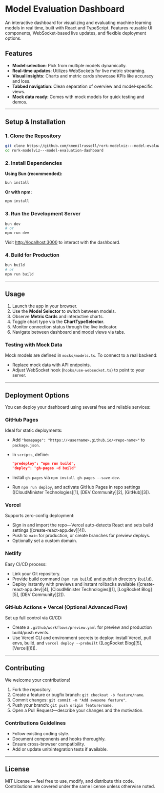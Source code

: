 

# Model Evaluation Dashboard

An interactive dashboard for visualizing and evaluating machine learning models in real time, built with React and TypeScript. Features reusable UI components, WebSocket-based live updates, and flexible deployment options.

## Features

* **Model selection**: Pick from multiple models dynamically.
* **Real-time updates**: Utilizes WebSockets for live metric streaming.
* **Visual insights**: Charts and metric cards showcase KPIs like accuracy and loss.
* **Tabbed navigation**: Clean separation of overview and model-specific views.
* **Mock data ready**: Comes with mock models for quick testing and demos.

---

## Setup & Installation

### 1. Clone the Repository

```bash
git clone https://github.com/kmenilrussell/rork-modelviz---model-evaluation-dashboard.git
cd rork-modelviz---model-evaluation-dashboard
```

### 2. Install Dependencies

**Using Bun (recommended):**

```bash
bun install
```

**Or with npm:**

```bash
npm install
```

### 3. Run the Development Server

```bash
bun dev
# or
npm run dev
```

Visit [http://localhost:3000](http://localhost:3000) to interact with the dashboard.

### 4. Build for Production

```bash
bun build
# or
npm run build
```

---

## Usage

1. Launch the app in your browser.
2. Use the **Model Selector** to switch between models.
3. Observe **Metric Cards** and interactive charts.
4. Toggle chart type via the **ChartTypeSelector**.
5. Monitor connection status through the live indicator.
6. Navigate between dashboard and model views via tabs.

### Testing with Mock Data

Mock models are defined in `mocks/models.ts`. To connect to a real backend:

* Replace mock data with API endpoints.
* Adjust WebSocket hook (`hooks/use-websocket.ts`) to point to your server.

---

## Deployment Options

You can deploy your dashboard using several free and reliable services:

### GitHub Pages

Ideal for static deployments:

* Add `"homepage": "https://<username>.github.io/<repo-name>"` to `package.json`.
* In `scripts`, define:

  ```json
  "predeploy": "npm run build",
  "deploy": "gh-pages -d build"
  ```
* Install `gh-pages` via `npm install gh-pages --save-dev`.
* Run `npm run deploy`, and activate GitHub Pages in repo settings ([CloudMinister Technologies][1], [DEV Community][2], [GitHub][3]).

### Vercel

Supports zero-config deployment:

* Sign in and import the repo—Vercel auto-detects React and sets build settings ([create-react-app.dev][4]).
* Push to `main` for production, or create branches for preview deploys.
* Optionally set a custom domain.

### Netlify

Easy CI/CD process:

* Link your Git repository.
* Provide build command (`npm run build`) and publish directory (`build`).
* Deploy instantly with previews and instant rollbacks available ([create-react-app.dev][4], [CloudMinister Technologies][1], [LogRocket Blog][5], [DEV Community][2]).

### GitHub Actions + Vercel (Optional Advanced Flow)

Set up full control via CI/CD:

* Create a `.github/workflows/preview.yaml` for preview and production build/push events.
* Use Vercel CLI and environment secrets to deploy: install Vercel, pull envs, build, and `vercel deploy --prebuilt` ([LogRocket Blog][5], [Vercel][6]).

---

## Contributing

We welcome your contributions!

1. Fork the repository.
2. Create a feature or bugfix branch: `git checkout -b feature/name`.
3. Commit changes: `git commit -m "Add awesome feature"`.
4. Push your branch: `git push origin feature/name`.
5. Open a Pull Request—describe your changes and the motivation.

### Contributions Guidelines

* Follow existing coding style.
* Document components and hooks thoroughly.
* Ensure cross-browser compatibility.
* Add or update unit/integration tests if available.

---

## License

MIT License — feel free to use, modify, and distribute this code. Contributions are covered under the same license unless otherwise noted.
